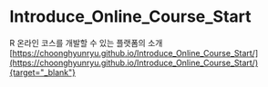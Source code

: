# Introduce_Online_Course_Start
R 온라인 코스를 개발할 수 있는 플랫폼의 소개
[https://choonghyunryu.github.io/Introduce_Online_Course_Start/](https://choonghyunryu.github.io/Introduce_Online_Course_Start/){target="_blank"}